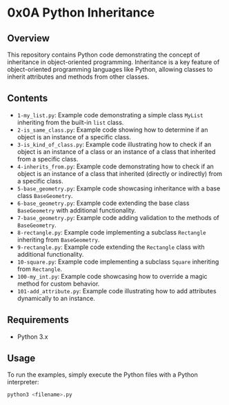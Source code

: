 # 0x0A Python Inheritance

## Overview

This repository contains Python code demonstrating the concept of inheritance in object-oriented programming. Inheritance is a key feature of object-oriented programming languages like Python, allowing classes to inherit attributes and methods from other classes.

## Contents

- `1-my_list.py`: Example code demonstrating a simple class `MyList` inheriting from the built-in `list` class.
- `2-is_same_class.py`: Example code showing how to determine if an object is an instance of a specific class.
- `3-is_kind_of_class.py`: Example code illustrating how to check if an object is an instance of a class or an instance of a class that inherited from a specific class.
- `4-inherits_from.py`: Example code demonstrating how to check if an object is an instance of a class that inherited (directly or indirectly) from a specific class.
- `5-base_geometry.py`: Example code showcasing inheritance with a base class `BaseGeometry`.
- `6-base_geometry.py`: Example code extending the base class `BaseGeometry` with additional functionality.
- `7-base_geometry.py`: Example code adding validation to the methods of `BaseGeometry`.
- `8-rectangle.py`: Example code implementing a subclass `Rectangle` inheriting from `BaseGeometry`.
- `9-rectangle.py`: Example code extending the `Rectangle` class with additional functionality.
- `10-square.py`: Example code implementing a subclass `Square` inheriting from `Rectangle`.
- `100-my_int.py`: Example code showcasing how to override a magic method for custom behavior.
- `101-add_attribute.py`: Example code illustrating how to add attributes dynamically to an instance.

## Requirements

- Python 3.x

## Usage

To run the examples, simply execute the Python files with a Python interpreter:

```bash
python3 <filename>.py

